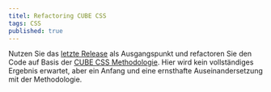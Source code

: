 ```yaml
---
titel: Refactoring CUBE CSS
tags: CSS
published: true
---
```



Nutzen Sie das [letzte Release](https://github.com/cnoss/fd-2021/releases) als Ausgangspunkt und refactoren Sie den Code auf Basis der [CUBE CSS Methodologie](https://cube.fyi/). Hier wird kein vollständiges Ergebnis erwartet, aber ein Anfang und eine ernsthafte Auseinandersetzung mit der Methodologie.